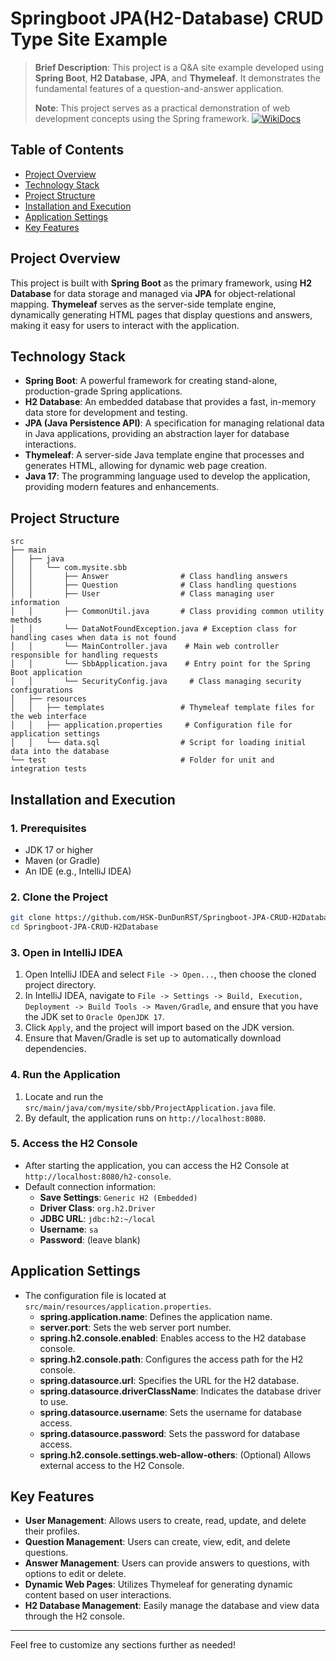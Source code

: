 # Springboot JPA(H2-Database) CRUD Type Site Example

> **Brief Description**: This project is a Q&A site example developed using **Spring Boot**, **H2 Database**, **JPA**, and **Thymeleaf**. It demonstrates the fundamental features of a question-and-answer application.
>
> **Note**: This project serves as a practical demonstration of web development concepts using the Spring framework. [![WikiDocs](https://img.shields.io/badge/WikiDocs-Visit-blue?style=for-the-badge&logo=google-chrome&logoColor=white)](https://wikidocs.net/book/7601)

## Table of Contents
- [Project Overview](#project-overview)
- [Technology Stack](#technology-stack)
- [Project Structure](#project-structure)
- [Installation and Execution](#installation-and-execution)
- [Application Settings](#application-settings)
- [Key Features](#key-features)

## Project Overview

This project is built with **Spring Boot** as the primary framework, using **H2 Database** for data storage and managed via **JPA** for object-relational mapping. **Thymeleaf** serves as the server-side template engine, dynamically generating HTML pages that display questions and answers, making it easy for users to interact with the application.

## Technology Stack

- **Spring Boot**: A powerful framework for creating stand-alone, production-grade Spring applications.
- **H2 Database**: An embedded database that provides a fast, in-memory data store for development and testing.
- **JPA (Java Persistence API)**: A specification for managing relational data in Java applications, providing an abstraction layer for database interactions.
- **Thymeleaf**: A server-side Java template engine that processes and generates HTML, allowing for dynamic web page creation.
- **Java 17**: The programming language used to develop the application, providing modern features and enhancements.

## Project Structure

```plaintext
src
├── main
│   ├── java
│   │   └── com.mysite.sbb
│   │       ├── Answer                # Class handling answers
│   │       ├── Question              # Class handling questions
│   │       ├── User                  # Class managing user information
│   │       ├── CommonUtil.java       # Class providing common utility methods
│   │       └── DataNotFoundException.java # Exception class for handling cases when data is not found
│   │       └── MainController.java    # Main web controller responsible for handling requests
│   │       └── SbbApplication.java    # Entry point for the Spring Boot application
│   │       └── SecurityConfig.java     # Class managing security configurations
│   ├── resources
│   │   ├── templates                 # Thymeleaf template files for the web interface
│   │   ├── application.properties     # Configuration file for application settings
│   │   └── data.sql                  # Script for loading initial data into the database
└── test                              # Folder for unit and integration tests
```

## Installation and Execution

### 1. Prerequisites
- JDK 17 or higher
- Maven (or Gradle)
- An IDE (e.g., IntelliJ IDEA)

### 2. Clone the Project

```bash
git clone https://github.com/HSK-DunDunRST/Springboot-JPA-CRUD-H2Database.git
cd Springboot-JPA-CRUD-H2Database
```

### 3. Open in IntelliJ IDEA

1. Open IntelliJ IDEA and select `File -> Open...`, then choose the cloned project directory.
2. In IntelliJ IDEA, navigate to `File -> Settings -> Build, Execution, Deployment -> Build Tools -> Maven/Gradle`, and ensure that you have the JDK set to `Oracle OpenJDK 17`.
3. Click `Apply`, and the project will import based on the JDK version.
4. Ensure that Maven/Gradle is set up to automatically download dependencies.

### 4. Run the Application

1. Locate and run the `src/main/java/com/mysite/sbb/ProjectApplication.java` file.
2. By default, the application runs on `http://localhost:8080`.

### 5. Access the H2 Console

- After starting the application, you can access the H2 Console at `http://localhost:8080/h2-console`.
- Default connection information:
  - **Save Settings**: `Generic H2 (Embedded)`  
  - **Driver Class**: `org.h2.Driver`
  - **JDBC URL**: `jdbc:h2:~/local`
  - **Username**: `sa`
  - **Password**: (leave blank)

## Application Settings

- The configuration file is located at `src/main/resources/application.properties`.
  - **spring.application.name**: Defines the application name.
  - **server.port**: Sets the web server port number.
  - **spring.h2.console.enabled**: Enables access to the H2 database console.
  - **spring.h2.console.path**: Configures the access path for the H2 console.
  - **spring.datasource.url**: Specifies the URL for the H2 database.
  - **spring.datasource.driverClassName**: Indicates the database driver to use.
  - **spring.datasource.username**: Sets the username for database access.
  - **spring.datasource.password**: Sets the password for database access.
  - **spring.h2.console.settings.web-allow-others**: (Optional) Allows external access to the H2 Console.

## Key Features

- **User Management**: Allows users to create, read, update, and delete their profiles.
- **Question Management**: Users can create, view, edit, and delete questions.
- **Answer Management**: Users can provide answers to questions, with options to edit or delete.
- **Dynamic Web Pages**: Utilizes Thymeleaf for generating dynamic content based on user interactions.
- **H2 Database Management**: Easily manage the database and view data through the H2 console.

--- 

Feel free to customize any sections further as needed!
